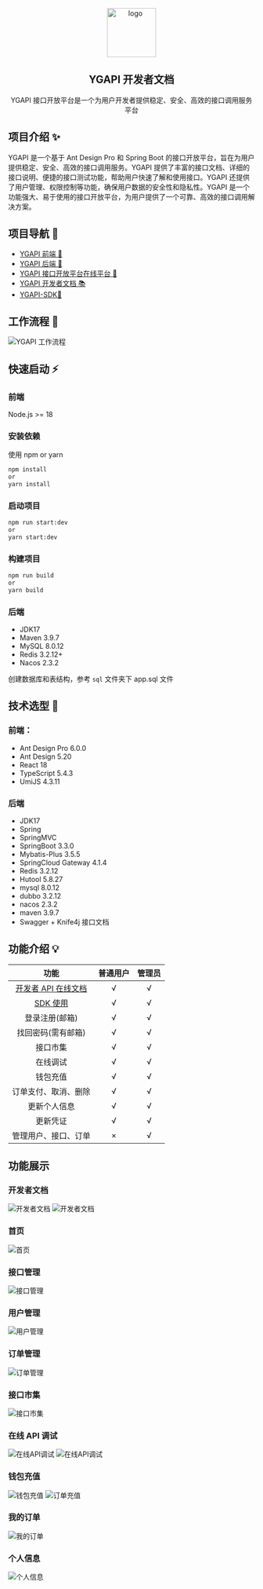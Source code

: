 <div style="text-align: center;">
  <img data-type="dingtalk" src="https://cdn.jsdelivr.net/gh/ye-guo/Images/images/ygIcon512.png" width="100" alt="logo"/>
  <h2>YGAPI 开发者文档</h2>
  <p>YGAPI 接口开放平台是一个为用户开发者提供稳定、安全、高效的接口调用服务平台</p>
</div>

## 项目介绍 ✨

YGAPI 是一个基于 Ant Design Pro 和 Spring Boot 的接口开放平台，旨在为用户提供稳定、安全、高效的接口调用服务。YGAPI 提供了丰富的接口文档、详细的接口说明、便捷的接口测试功能，帮助用户快速了解和使用接口。YGAPI 还提供了用户管理、权限控制等功能，确保用户数据的安全性和隐私性。YGAPI 是一个功能强大、易于使用的接口开放平台，为用户提供了一个可靠、高效的接口调用解决方案。

## 项目导航 📌

- [YGAPI 前端 🔗 ](https://github.com/ye-guo/yeguo-api-frontend)
- [YGAPI 后端 🔗 ](https://github.com/ye-guo/yeguo-api-backend)
- [YGAPI 接口开放平台在线平台 🔗 ](https://api.yeguo.icu)
- [YGAPI 开发者文档 📚](https://apidocs.yeguo.icu)
- [YGAPI-SDK🧰](https://apidocs.yeguo.icu/guide/getting-started#%E5%BF%AB%E9%80%9F%E5%BC%80%E5%A7%8B)

## 工作流程 🔄

![YGAPI 工作流程](https://cdn.jsdelivr.net/gh/ye-guo/Images/images/api%E9%A1%B9%E7%9B%AE%E6%B5%81%E7%A8%8B%E5%9B%BE.jpg)

## 快速启动 ⚡

### 前端

Node.js >= 18

### 安装依赖

使用 npm or yarn

```bash
npm install
or
yarn install
```

### 启动项目

```bash
npm run start:dev
or
yarn start:dev
```

### 构建项目

```bash
npm run build
or
yarn build
```

### 后端

- JDK17
- Maven 3.9.7
- MySQL 8.0.12
- Redis 3.2.12+
- Nacos 2.3.2

创建数据库和表结构，参考 `sql` 文件夹下 app.sql 文件

## 技术选型 🧩

### 前端：

- Ant Design Pro 6.0.0
- Ant Design 5.20
- React 18
- TypeScript 5.4.3
- UmiJS 4.3.11

### 后端

- JDK17
- Spring
- SpringMVC
- SpringBoot 3.3.0
- Mybatis-Plus 3.5.5
- SpringCloud Gateway 4.1.4
- Redis 3.2.12
- Hutool 5.8.27
- mysql 8.0.12
- dubbo 3.2.12
- nacos 2.3.2
- maven 3.9.7
- Swagger + Knife4j 接口文档

## 功能介绍 💡

|                            功能                             | 普通用户 | 管理员 |
| :---------------------------------------------------------: | :------: | :----: |
|      [开发者 API 在线文档](https://apidocs.yeguo.icu)       |    √     |   √    |
| [SDK 使用](https://apidocs.yeguo.icu/guide/getting-started) |    √     |   √    |
|                       登录注册(邮箱)                        |    √     |   √    |
|                     找回密码(需有邮箱)                      |    √     |   √    |
|                          接口市集                           |    √     |   √    |
|                          在线调试                           |    √     |   √    |
|                          钱包充值                           |    √     |   √    |
|                    订单支付、取消、删除                     |    √     |   √    |
|                        更新个人信息                         |    √     |   √    |
|                          更新凭证                           |    √     |   √    |
|                    管理用户、接口、订单                     |    ×     |   √    |

## 功能展示

### 开发者文档

![开发者文档](https://cdn.jsdelivr.net/gh/ye-guo/Images/images/image-20240806093834756.png) ![开发者文档](https://cdn.jsdelivr.net/gh/ye-guo/Images/images/image-20240806094127748.png)

### 首页

![首页](https://cdn.jsdelivr.net/gh/ye-guo/Images/images/image-20240806093020891.png)

### 接口管理

![接口管理](https://cdn.jsdelivr.net/gh/ye-guo/Images/images/image-20240806093229796.png)

### 用户管理

![用户管理](https://cdn.jsdelivr.net/gh/ye-guo/Images/images/image-20240806093438601.png)

### 订单管理

![订单管理](https://cdn.jsdelivr.net/gh/ye-guo/Images/images/image-20240806093511968.png)

### 接口市集

![接口市集](https://cdn.jsdelivr.net/gh/ye-guo/Images/images/image-20240806093543196.png)

### 在线 API 调试

![在线API调试](https://cdn.jsdelivr.net/gh/ye-guo/Images/images/image-20240806094256719.png) ![在线API调试](https://cdn.jsdelivr.net/gh/ye-guo/Images/images/image-20240806094346032.png)

### 钱包充值

![钱包充值](https://cdn.jsdelivr.net/gh/ye-guo/Images/images/image-20240806094434489.png) ![订单充值](https://cdn.jsdelivr.net/gh/ye-guo/Images/images/image-20240806094534609.png)

### 我的订单

![我的订单](https://cdn.jsdelivr.net/gh/ye-guo/Images/images/image-20240806094614152.png)

### 个人信息

![个人信息](https://cdn.jsdelivr.net/gh/ye-guo/Images/images/image-20240806094725168.png)
